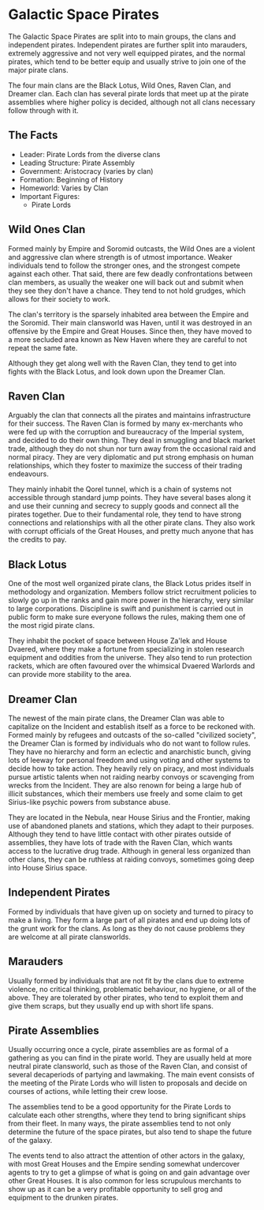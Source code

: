 # Galactic Space Pirates

The Galactic Space Pirates are split into to main groups, the clans and independent pirates. Independent pirates are further split into marauders, extremely aggressive and not very well equipped pirates, and the normal pirates, which tend to be better equip and usually strive to join one of the major pirate clans.

The four main clans are the Black Lotus, Wild Ones, Raven Clan, and Dreamer clan. Each clan has several pirate lords that meet up at the pirate assemblies where higher policy is decided, although not all clans necessary follow through with it.

## The Facts

* Leader: Pirate Lords from the diverse clans
* Leading Structure: Pirate Assembly
* Government: Aristocracy (varies by clan)
* Formation: Beginning of History
* Homeworld: Varies by Clan
* Important Figures:
    * Pirate Lords

## Wild Ones Clan

Formed mainly by Empire and Soromid outcasts, the Wild Ones are a violent and aggressive clan where strength is of utmost importance. Weaker individuals tend to follow the stronger ones, and the strongest compete against each other. That said, there are few deadly confrontations between clan members, as usually the weaker one will back out and submit when they see they don't have a chance. They tend to not hold grudges, which allows for their society to work.

The clan's territory is the sparsely inhabited area between the Empire and the Soromid. Their main clansworld was Haven, until it was destroyed in an offensive by the Empire and Great Houses. Since then, they have moved to a more secluded area known as New Haven where they are careful to not repeat the same fate.

Although they get along well with the Raven Clan, they tend to get into fights with the Black Lotus, and look down upon the Dreamer Clan.

## Raven Clan

Arguably the clan that connects all the pirates and maintains infrastructure for their success. The Raven Clan is formed by many ex-merchants who were fed up with the corruption and bureaucracy of the Imperial system, and decided to do their own thing. They deal in smuggling and black market trade, although they do not shun nor turn away from the occasional raid and normal piracy. They are very diplomatic and put strong emphasis on human relationships, which they foster to maximize the success of their trading endeavours.

They mainly inhabit the Qorel tunnel, which is a chain of systems not accessible through standard jump points. They have several bases along it and use their cunning and secrecy to supply goods and connect all the pirates together. Due to their fundamental role, they tend to have strong connections and relationships with all the other pirate clans. They also work with corrupt officials of the Great Houses, and pretty much anyone that has the credits to pay.

## Black Lotus

One of the most well organized pirate clans, the Black Lotus prides itself in methodology and organization. Members follow strict recruitment policies to slowly go up in the ranks and gain more power in the hierarchy, very similar to large corporations. Discipline is swift and punishment is carried out in public form to make sure everyone follows the rules, making them one of the most rigid pirate clans.

They inhabit the pocket of space between House Za'lek and House Dvaered, where they make a fortune from specializing in stolen research equipment and oddities from the universe. They also tend to run protection rackets, which are often favoured over the whimsical Dvaered Warlords and can provide more stability to the area.

## Dreamer Clan

The newest of the main pirate clans, the Dreamer Clan was able to capitalize on the Incident and establish itself as a force to be reckoned with. Formed mainly by refugees and outcasts of the so-called "civilized society", the Dreamer Clan is formed by individuals who do not want to follow rules. They have no hierarchy and form an eclectic and anarchistic bunch, giving lots of leeway for personal freedom and using voting and other systems to decide how to take action. They heavily rely on piracy, and most individuals pursue artistic talents when not raiding nearby convoys or scavenging from wrecks from the Incident. They are also renown for being a large hub of illicit substances, which their members use freely and some claim to get Sirius-like psychic powers from substance abuse.

They are located in the Nebula, near House Sirius and the Frontier, making use of abandoned planets and stations, which they adapt to their purposes. Although they tend to have little contact with other pirates outside of assemblies, they have lots of trade with the Raven Clan, which wants access to the lucrative drug trade. Although in general less organized than other clans, they can be ruthless at raiding convoys, sometimes going deep into House Sirius space.

## Independent Pirates

Formed by individuals that have given up on society and turned to piracy to make a living. They form a large part of all pirates and end up doing lots of the grunt work for the clans. As long as they do not cause problems they are welcome at all pirate clansworlds.

## Marauders

Usually formed by individuals that are not fit by the clans due to extreme violence, no critical thinking, problematic behaviour, no hygiene, or all of the above. They are tolerated by other pirates, who tend to exploit them and give them scraps, but they usually end up with short life spans.

## Pirate Assemblies

Usually occurring once a cycle, pirate assemblies are as formal of a gathering as you can find in the pirate world. They are usually held at more neutral pirate clansworld, such as those of the Raven Clan, and consist of several decaperiods of partying and lawmaking. The main event consists of the meeting of the Pirate Lords who will listen to proposals and decide on courses of actions, while letting their crew loose.

The assemblies tend to be a good opportunity for the Pirate Lords to calculate each other strengths, where they tend to bring significant ships from their fleet. In many ways, the pirate assemblies tend to not only determine the future of the space pirates, but also tend to shape the future of the galaxy.

The events tend to also attract the attention of other actors in the galaxy, with most Great Houses and the Empire sending somewhat undercover agents to try to get a glimpse of what is going on and gain advantage over other Great Houses. It is also common for less scrupulous merchants to show up as it can be a very profitable opportunity to sell grog and equipment to the drunken pirates.
